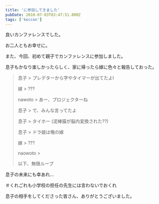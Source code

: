 ```yaml
---
title: 'に参加してきました'
pubDate: 2010-07-03T03:47:51.000Z
tags: ['keccon']
---
```


良いカンファレンスでした。

お二人ともお幸せに。

また、今回、初めて親子でカンファレンスに参加しました。

息子もかなり楽しかったらしく、家に帰ったら嫁に色々と報告しておった。

> 息子 > プレデターから字やタイマーが出てたよl
>
> 嫁 > ???
>
> nawoto > あー、プロジェクターね
>
> 息子 > で、みんな言ってたよ
>
> 息子 > タイホー (泥棒猫が脳内変換された??)
>
> 息子 > ドラ娘は俺の嫁
>
> 嫁 > ???
>
> naowoto >
>
> 以下、無限ループ

息子の未来にも幸あれ...

＃くれごれも小学校の担任の先生には言わないでおくれ

息子の相手をしてくださった皆さん、ありがとうございました。
